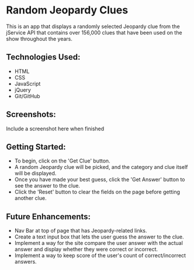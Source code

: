 # Random Jeopardy Clues

This is an app that displays a randomly selected Jeopardy clue from the jService API that contains over 156,000 clues that have been used on the show throughout the years.

## Technologies Used:
<ul>
<li>HTML</li>
<li>CSS</li>
<li>JavaScript</li>
<li>jQuery</li> 
<li>Git/GitHub</li>
</ul>

## Screenshots:

Include a screenshot here when finished

## Getting Started:

<ul>
<li>To begin, click on the 'Get Clue' button.</li>
<li>A random Jeopardy clue will be picked, and the category and clue itself will be displayed.</li>
<li>Once you have made your best guess, click the 'Get Answer' button to see the answer to the clue.</li>
<li>Click the 'Reset' button to clear the fields on the page before getting another clue.</li>
</ul>

## Future Enhancements:

<ul>
<li>Nav Bar at top of page that has Jeopardy-related links.</li>
<li>Create a text input box that lets the user guess the answer to the clue.</li>
<li>Implement a way for the site compare the user answer with the actual answer and display whether they were correct or incorrect.</li>
<li>Implement a way to keep score of the user's count of correct/incorrect answers.

